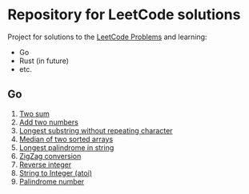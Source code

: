 # Repository for LeetCode solutions

Project for solutions to the [LeetCode Problems](https://leetcode.com/problemset/all/) and learning:

- Go
- Rust (in future)
- etc.

## Go

1. [Two sum](/Go/two_sum/solution.go)
2. [Add two numbers](/Go/add_two_numbers/solution.go)
3. [Longest substring without repeating character](/Go/longest_substring_without_repeating_character/solution.go)
4. [Median of two sorted arrays](/Go/median_of_two_sorted_arrays/solution.go)
5. [Longest palindrome in string](/Go/longest_palindromic_string/solution.go)
6. [ZigZag conversion](/Go/zig_zag_conversion/solution.go)
7. [Reverse integer](/Go/reverse_integer/solution.go)
8. [String to Integer (atoi)](/Go/string_to_integer_atoi/solution.go)
9. [Palindrome number](/Go/palindrome_number/solution.go)
